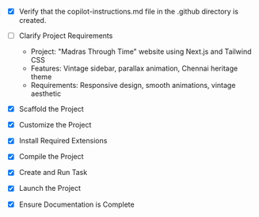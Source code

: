 <!-- Use this file to provide workspace-specific custom instructions to Copilot. For more details, visit https://code.visualstudio.com/docs/copilot/copilot-customization#_use-a-githubcopilotinstructionsmd-file -->
- [x] Verify that the copilot-instructions.md file in the .github directory is created.

- [ ] Clarify Project Requirements
	- Project: "Madras Through Time" website using Next.js and Tailwind CSS
	- Features: Vintage sidebar, parallax animation, Chennai heritage theme
	- Requirements: Responsive design, smooth animations, vintage aesthetic

- [x] Scaffold the Project

- [x] Customize the Project

- [x] Install Required Extensions

- [x] Compile the Project

- [x] Create and Run Task

- [x] Launch the Project

- [x] Ensure Documentation is Complete